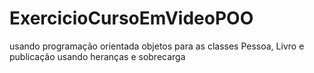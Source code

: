 # ExercicioCursoEmVideoPOO

usando programação orientada objetos para as classes Pessoa, Livro e publicação usando heranças e sobrecarga
